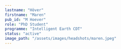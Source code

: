 ```yaml
---
lastname: "Höver"
firstname: "Maren"
pub_id: "M Hoever"
role: "PhD Student"
programme: "Intelligent Earth CDT"
status: "active"
image_path: "/assets/images/headshots/maren.jpeg"
---
```

